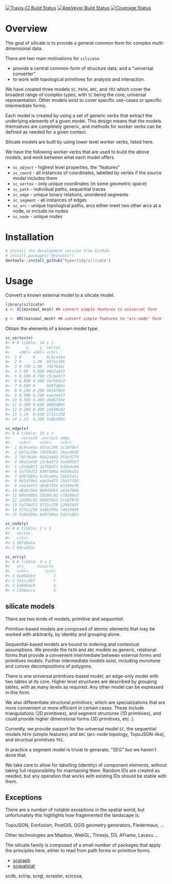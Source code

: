 
<!-- README.md is generated from README.Rmd. Please edit that file -->
[![Travis-CI Build Status](https://travis-ci.org/hypertidy/silicate.svg?branch=master)](https://travis-ci.org/hypertidy/silicate) [![AppVeyor Build Status](https://ci.appveyor.com/api/projects/status/github/hypertidy/silicate?branch=master&svg=true)](https://ci.appveyor.com/project/hypertidy/silicate) [![Coverage Status](https://img.shields.io/codecov/c/github/hypertidy/silicate/master.svg)](https://codecov.io/github/hypertidy/silicate?branch=master)

Overview
========

The goal of silicate is to provide a general common form for complex multi-dimensional data.

There are two main motivations for `silicate`:

-   provide a central common-form of structure data, and a "universal converter"
-   to work with topological primitives for analysis and interaction.

We have created three models `SC`, `PATH`, `ARC`, and `TRI` which cover the broadest range of complex types, with `SC` being the core, universal representation. Other models exist to cover specific use-cases or specific intermediate forms.

Each model is created by using a set of generic verbs that extract the underlying elements of a given model. This design means that the models themselves are completely generic, and methods for worker verbs can be defined as needed for a given context.

Silicate models are built by using lower level worker verbs, listed here.

We have the following worker verbs that are used to build the above models, and work between what each model offers.

-   `sc_object` - highest level properties, the "features"
-   `sc_coord` - all instances of coordinates, labelled by vertex if the source model includes them
-   `sc_vertex` - only unique coordinates (in some geometric space)
-   `sc_path` - individual paths, sequential traces
-   `sc_edge` - unique binary relations, unordered segments
-   `sc_segment` - all instances of edges
-   `sc_arc` - unique topological paths, arcs either meet two other arcs at a node, or include no nodes
-   `sc_node` - unique nodes

Installation
============

``` r
# Install the development version from GitHub:
# install.packages("devtools")
devtools::install_github("hypertidy/silicate")
```

Usage
=====

Convert a known external model to a silicate model.

``` r
library(silicate)
x <- SC(minimal_mesh) ## convert simple features to universal form

y <- ARC(minimal_mesh) ## convert simple features to "arc-node" form
```

Obtain the elements of a known model type.

``` r
sc_vertex(x)
#> # A tibble: 14 x 3
#>       x_    y_ vertex_ 
#>    <dbl> <dbl> <chr>   
#>  1 0     0     6c9ce44a
#>  2 0     1.00  b97ac306
#>  3 0.750 1.00  7d5f0a8c
#>  4 1.00  0.800 09e2a4d3
#>  5 0.500 0.700 c5cbe873
#>  6 0.800 0.600 3a750d72
#>  7 0.690 0     8d9fd89a
#>  8 0.200 0.200 9654f8e5
#>  9 0.500 0.200 eae3e4f3
#> 10 0.500 0.400 d8d675be
#> 11 0.300 0.600 080dd0b5
#> 12 0.200 0.400 2d186c92
#> 13 1.10  0.630 5731c258
#> 14 1.23  0.300 5a0b399e

sc_edge(x)
#> # A tibble: 15 x 3
#>    .vertex0 .vertex1 edge_   
#>    <chr>    <chr>    <chr>   
#>  1 6c9ce44a b97ac306 1c14f0ef
#>  2 b97ac306 7d5f0a8c 36ec4b00
#>  3 7d5f0a8c 09e2a4d3 953c0779
#>  4 09e2a4d3 c5cbe873 3ad4950f
#>  5 c5cbe873 3a750d72 5dde4c66
#>  6 3a750d72 8d9fd89a 942dba53
#>  7 8d9fd89a 6c9ce44a 39e5fd1c
#>  8 9654f8e5 eae3e4f3 1bb1ff05
#>  9 eae3e4f3 d8d675be 63104ef6
#> 10 d8d675be 080dd0b5 a82ef968
#> 11 080dd0b5 2d186c92 c78390e3
#> 12 2d186c92 9654f8e5 5cebf8f9
#> 13 3a750d72 5731c258 120854df
#> 14 5731c258 5a0b399e 74634050
#> 15 5a0b399e 8d9fd89a 5d27c8b1

sc_node(y)
#> # A tibble: 2 x 1
#>   vertex_ 
#>   <chr>   
#> 1 dbfd8a5a
#> 2 84ca593c

sc_arc(y)
#> # A tibble: 4 x 2
#>   arc_     ncoords_
#>   <chr>       <int>
#> 1 0ad04dbd        2
#> 2 341cc58f        7
#> 3 ba9dbdc0        6
#> 4 c556ecca        4
```

silicate models
---------------

There are two kinds of models, *primitive* and *sequential*.

Primitive-based models are composed of *atomic* elements that may be worked with arbitrarily, by identity and grouping alone.

Sequential-based models are bound to ordering and contextual assumptions. We provide the `PATH` and `ARC` models as generic, relational forms that provide a convenient intermediate between external forms and primitives models. Further intermediate models exist, including monotone and convex decompositions of polygons.

There is one universal primitives-based model, an edge-only model with two tables at its core. Higher level structures are described by grouping tables, with as many levels as required. Any other model can be expressed in this form.

We also differentiate *structural primitives*, which are specializations that are more convenient or more efficient in certain cases. These include triangulations (2D primitives), and segment structures (1D primitives), and could provide higher dimensional forms (3D primitives, etc. ).

Currently, we provide support for the universal model `SC`, the sequential models `PATH` (simple features) and `ARC` (arc-node topology, TopoJSON-like), and structual primitives `TRI`.

In practice a segment model is trivial to generate, "SEG" but we haven't done that.

We take care to allow for *labelling* (identity) of component elements, without taking full responsibility for maintaining them. Random IDs are created as needed, but any operation that works with existing IDs should be stable with them.

Exceptions
----------

There are a number of notable exceptions in the spatial world, but unfortunately this highlights how fragemented the landscape is.

TopoJSON, Eonfusion, PostGIS, QGIS geometry generators, Fledermaus, ...

Other technologies are Mapbox, WebGL, Threejs, D3, AFrame, Lavavu ...

The silicate family is composed of a small number of packages that apply the principles here, either to read from path forms or primitive forms.

-   [scgraph](https://github.com/hypertidy/scgraph)
-   [scspatstat](https://github.com/hypertidy/scspatstat)

scdb, sctrip, scrgl, scraster, scicosa,
